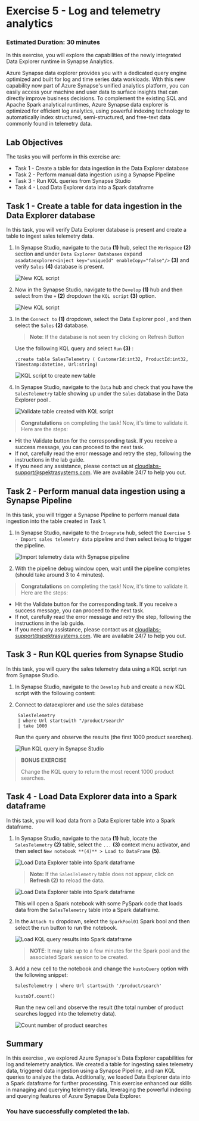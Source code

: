 # Exercise 5 - Log and telemetry analytics

### Estimated Duration: 30 minutes

In this exercise, you will explore the capabilities of the newly integrated Data Explorer runtime in Synapse Analytics.

Azure Synapse data explorer provides you with a dedicated query engine optimized and built for log and time series data workloads. With this new capability now part of Azure Synapse's unified analytics platform, you can easily access your machine and user data to surface insights that can directly improve business decisions. To complement the existing SQL and Apache Spark analytical runtimes, Azure Synapse data explorer is optimized for efficient log analytics, using powerful indexing technology to automatically index structured, semi-structured, and free-text data commonly found in telemetry data.

## Lab Objectives

The tasks you will perform in this exercise are:

- Task 1 - Create a table for data ingestion in the Data Explorer database 
- Task 2 - Perform manual data ingestion using a Synapse Pipeline
- Task 3 - Run KQL queries from Synapse Studio
- Task 4 - Load Data Explorer data into a Spark dataframe

## Task 1 - Create a table for data ingestion in the Data Explorer database 

In this task, you will verify Data Explorer database is present and create a table to ingest sales telemetry data.

1. In Synapse Studio, navigate to the `Data` **(1)** hub, select the `Workspace` **(2)** section and under `Data Explorer Databases` expand `asadataexplorer<inject key="uniqueId" enableCopy="false"/>` **(3)** and verify `Sales` **(4)** database is present.

   ![New KQL script](../media/ex5img1.png)

1. Now in the Synapse Studio, navigate to the `Develop` **(1)** hub and then select from the `+` **(2)** dropdown the `KQL script` **(3)** option.

   ![New KQL script](../media/ex05-create-data-explorer-table-1.1.png)

2. In the `Connect to` **(1)** dropdown, select the Data Explorer pool **<inject key="dataexplorer pool Name" enableCopy="false" />**, and then select the `Sales` **(2)** database.

   >**Note**: If the database is not seen try clicking on Refresh Button

   Use the following KQL query and select `Run` **(3)** :

   ```kql
   .create table SalesTelemetry ( CustomerId:int32, ProductId:int32, Timestamp:datetime, Url:string)
   ```

   ![KQL script to create new table](../media/ex05-create-data-explorer-table-2.1.png)

3. In Synapse Studio, navigate to the `Data` hub and check that you have the `SalesTelemetry` table showing up under the `Sales` database in the Data Explorer pool **<inject key="dataexplorer pool Name" enableCopy="false" />**.

   ![Validate table created with KQL script](../media/analytics-ex5-salestele.png)

  > **Congratulations** on completing the task! Now, it's time to validate it. Here are the steps:
	
  - Hit the Validate button for the corresponding task. If you receive a success message, you can proceed to the next task. 
  - If not, carefully read the error message and retry the step, following the instructions in the lab guide.
  - If you need any assistance, please contact us at cloudlabs-support@spektrasystems.com. We are available 24/7 to help you out.

<validation step="33893e24-030e-40f9-acd2-417fad316448" />

## Task 2 - Perform manual data ingestion using a Synapse Pipeline

In this task, you will trigger a Synapse Pipeline to perform manual data ingestion into the table created in Task 1.

1. In Synapse Studio, navigate to the `Integrate` hub, select the `Exercise 5 - Import sales telemetry data` pipeline and then select `Debug` to trigger the pipeline.

   ![Import telemetry data with Synapse pipeline](../media/ex05-import-data-with-synapse-pipeline.1.png)

2. With the pipeline debug window open, wait until the pipeline completes (should take around 3 to 4 minutes).

  > **Congratulations** on completing the task! Now, it's time to validate it. Here are the steps:
	
  - Hit the Validate button for the corresponding task. If you receive a success message, you can proceed to the next task. 
  - If not, carefully read the error message and retry the step, following the instructions in the lab guide.
  - If you need any assistance, please contact us at cloudlabs-support@spektrasystems.com. We are available 24/7 to help you out.

<validation step="3280e9ca-da0f-459b-bffd-ea1461c654f9" />

## Task 3 - Run KQL queries from Synapse Studio

In this task, you will query the sales telemetry data using a KQL script run from Synapse Studio.

1. In Synapse Studio, navigate to the `Develop` hub and create a new KQL script with the following content:
 
2. Connect to dataexplorer and use the sales database

   ```kql
    SalesTelemetry
    | where Url startswith "/product/search"
    | take 1000
    ```

    Run the query and observe the results (the first 1000 product searches).

    ![Run KQL query in Synapse Studio](../media/ex05-run-kql-query.1.png)

>**BONUS EXERCISE**
>
>Change the KQL query to return the most recent 1000 product searches.

## Task 4 - Load Data Explorer data into a Spark dataframe

In this task, you will load data from a Data Explorer table into a Spark dataframe.

1. In Synapse Studio, navigate to the `Data` **(1)** hub, locate the `SalesTelemetry` **(2)** table, select the `...` **(3)** context menu activator, and then select `New notebook **(4)** > Load to DataFrame` **(5)**.

   ![Load Data Explorer table into Spark dataframe](../media/ex05-load-data-explorer-query-into-spark.1.png)
   
   > **Note:** If the `SalesTelemetry` table does not appear, click on **Refresh (2)** to reload the data.

   ![Load Data Explorer table into Spark dataframe](../media/ex05-load-data-explorer-query-into-spark.1a.png)   
   
    This will open a Spark notebook with some PySpark code that loads data from the `SalesTelemetry` table into a Spark dataframe.

2. In the `Attach to` dropdown, select the `SparkPool01` Spark bool and then select the run button to run the notebook.

    ![Load KQL query results into Spark dataframe](../media/ex05-load-data-explorer-query-into-spark-results.1.png)

    >**NOTE**: It may take up to a few minutes for the Spark pool and the associated Spark session to be created.

3. Add a new cell to the notebook and change the `kustoQuery` option with the following snippet:

    ```kql
    SalesTelemetry | where Url startswith '/product/search'
    ```
    
    ```kql
    kustoDf.count()
    ```

    Run the new cell and observe the result (the total number of product searches logged into the telemetry data).

   ![Count number of product searches](../media/ex05-load-data-explorer-query-into-spark-results-2.png)

## Summary 

In this exercise , we explored Azure Synapse's Data Explorer capabilities for log and telemetry analytics. We created a table for ingesting sales telemetry data, triggered data ingestion using a Synapse Pipeline, and ran KQL queries to analyze the data. Additionally, we loaded Data Explorer data into a Spark dataframe for further processing. This exercise enhanced our skills in managing and querying telemetry data, leveraging the powerful indexing and querying features of Azure Synapse Data Explorer.

### You have successfully completed the lab.
